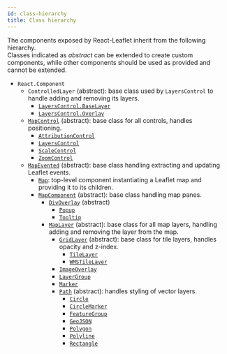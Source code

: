 ```yaml
---
id: class-hierarchy
title: Class hierarchy
---
```


The components exposed by React-Leaflet inherit from the following hierarchy.\
Classes indicated as _abstract_ can be extended to create custom components, while other components should be used as provided and cannot be extended.

- `React.Component`
  - `ControlledLayer` (abstract): base class used by `LayersControl` to handle adding and removing its layers.
    - [`LayersControl.BaseLayer`](components.md#layerscontrolbaselayer)
    - [`LayersControl.Overlay`](components.md#layerscontroloverlay)
  - [`MapControl`](components.md#mapcontrol) (abstract): base class for all controls, handles positioning.
    - [`AttributionControl`](components.md#attributioncontrol)
    - [`LayersControl`](components.md#layerscontrol)
    - [`ScaleControl`](components.md#scalecontrol)
    - [`ZoomControl`](components.md#zoomcontrol)
  - [`MapEvented`](components.md#mapevented) (abstract): base class handling extracting and updating Leaflet events.
    - [`Map`](components.md#map): top-level component instantiating a Leaflet map and providing it to its children.
    - [`MapComponent`](components.md#mapcomponent) (abstract): base class handling map panes.
      - [`DivOverlay`](components.md#divoverlay) (abstract)
        - [`Popup`](components.md#popup)
        - [`Tooltip`](components.md#tooltip)
      - [`MapLayer`](components.md#maplayer) (abstract): base class for all map layers, handling adding and removing the layer from the map.
        - [`GridLayer`](components.md#gridlayer) (abstract): base class for tile layers, handles opacity and z-index.
          - [`TileLayer`](components.md#tilelayer)
          - [`WMSTileLayer`](components.md#wmstilelayer)
        - [`ImageOverlay`](components.md#imageoverlay)
        - [`LayerGroup`](components.md#layergroup)
        - [`Marker`](components.md#marker)
        - [`Path`](components.md#path) (abstract): handles styling of vector layers.
          - [`Circle`](components.md#circle)
          - [`CircleMarker`](components.md#circlemarker)
          - [`FeatureGroup`](components.md#featuregroup)
          - [`GeoJSON`](components.md#geojson)
          - [`Polygon`](components.md#polygon)
          - [`Polyline`](components.md#polyline)
          - [`Rectangle`](components.md#rectangle)
